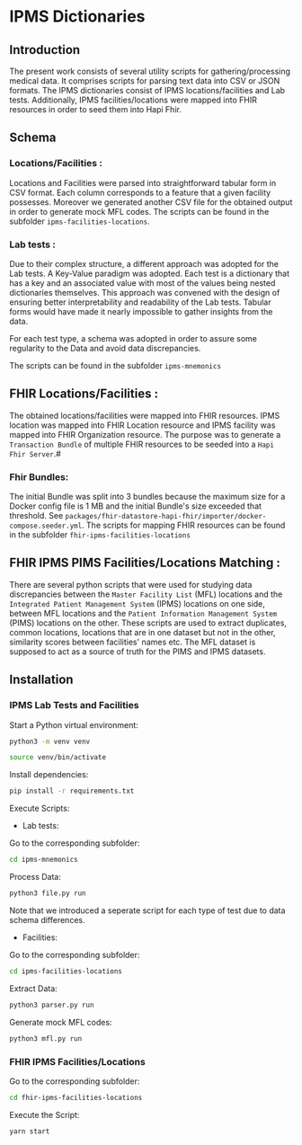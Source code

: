 # IPMS Dictionaries 

## Introduction 
The present work consists of several utility scripts for gathering/processing medical data.
It comprises scripts for parsing text data into CSV or JSON formats. 
The IPMS dictionaries consist of IPMS locations/facilities and Lab tests. 
Additionally, IPMS facilities/locations were mapped into FHIR resources in order to seed them into Hapi Fhir. 

## Schema
### Locations/Facilities :
Locations and Facilities were parsed into straightforward tabular form in CSV format.
Each column corresponds to a feature that a given facility possesses. 
Moreover we generated another CSV file for the obtained output in order to generate mock MFL codes.
 The scripts can be found in the subfolder `ipms-facilities-locations`.

### Lab tests : 
Due to their complex structure, a different approach was adopted for the Lab tests. A Key-Value paradigm was adopted. 
Each test is a dictionary that has a key and an associated value with most of the values being nested dictionaries themselves. 
This approach was convened with the design of ensuring better interpretability and readability of the Lab tests. 
Tabular forms would have made it nearly impossible to gather insights from the data. 

For each test type, a schema was adopted in order to assure some regularity 
to the Data and avoid data discrepancies.

The scripts can be found in the subfolder `ipms-mnemonics`

## FHIR Locations/Facilities : 
The obtained locations/facilities were mapped into FHIR resources. IPMS location was mapped into FHIR Location resource and IPMS facility was mapped into FHIR Organization resource. The purpose was to generate a `Transaction Bundle` of multiple FHIR resources to be seeded into a `Hapi Fhir Server`.#
### Fhir Bundles:
The initial Bundle was split into 3 bundles because the maximum size for a Docker config file is 1 MB and the initial Bundle's size exceeded that threshold. See `packages/fhir-datastore-hapi-fhir/importer/docker-compose.seeder.yml`. The scripts  for mapping FHIR resources can be found in the subfolder `fhir-ipms-facilities-locations`

## FHIR IPMS PIMS Facilities/Locations Matching :
There are several python scripts that were used for studying data discrepancies between the `Master Facility List` (MFL) locations and the `Integrated Patient Management System` (IPMS) locations on one side, between MFL locations and the `Patient Information Management System` (PIMS) locations on the other. These scripts are used to extract duplicates, common locations, locations that are in one dataset but not in the other, similarity scores between facilities' names etc. The MFL dataset is supposed to act as a source of truth for the PIMS and IPMS datasets.

## Installation 
### IPMS Lab Tests and Facilities 
Start a Python virtual environment:
```bash 
python3 -m venv venv 
```

```bash 
source venv/bin/activate
```

Install dependencies: 

```bash   
pip install -r requirements.txt 

```
Execute Scripts:
- Lab tests:

Go to the corresponding subfolder: 

```bash   
cd ipms-mnemonics

```
Process Data: 

```bash   
python3 file.py run

```
Note that we introduced a seperate script for each type of test due to data schema differences.

- Facilities:

Go to the corresponding subfolder: 

```bash   
cd ipms-facilities-locations

```
Extract Data: 

```bash   
python3 parser.py run

```
Generate mock MFL codes: 

```bash   
python3 mfl.py run

```
### FHIR IPMS Facilities/Locations

Go to the corresponding subfolder: 

```bash   
cd fhir-ipms-facilities-locations

```

Execute the Script: 

```bash   
yarn start 

```

